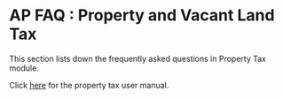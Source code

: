 # AP FAQ : Property and Vacant Land Tax

This section lists down the frequently asked questions in Property Tax module.

Click [here](http://www.egovernments.org/docs/usermanuals/ap/ptis.pdf) for the property tax user manual.

